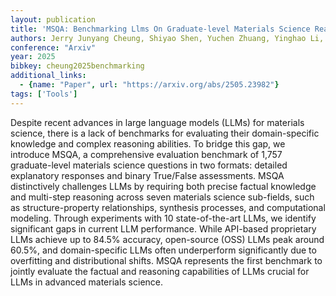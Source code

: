 ```yaml
---
layout: publication
title: 'MSQA: Benchmarking Llms On Graduate-level Materials Science Reasoning And Knowledge'
authors: Jerry Junyang Cheung, Shiyao Shen, Yuchen Zhuang, Yinghao Li, Rampi Ramprasad, Chao Zhang
conference: "Arxiv"
year: 2025
bibkey: cheung2025benchmarking
additional_links:
  - {name: "Paper", url: "https://arxiv.org/abs/2505.23982"}
tags: ['Tools']
---
```

Despite recent advances in large language models (LLMs) for materials science, there is a lack of benchmarks for evaluating their domain-specific knowledge and complex reasoning abilities. To bridge this gap, we introduce MSQA, a comprehensive evaluation benchmark of 1,757 graduate-level materials science questions in two formats: detailed explanatory responses and binary True/False assessments. MSQA distinctively challenges LLMs by requiring both precise factual knowledge and multi-step reasoning across seven materials science sub-fields, such as structure-property relationships, synthesis processes, and computational modeling. Through experiments with 10 state-of-the-art LLMs, we identify significant gaps in current LLM performance. While API-based proprietary LLMs achieve up to 84.5% accuracy, open-source (OSS) LLMs peak around 60.5%, and domain-specific LLMs often underperform significantly due to overfitting and distributional shifts. MSQA represents the first benchmark to jointly evaluate the factual and reasoning capabilities of LLMs crucial for LLMs in advanced materials science.
